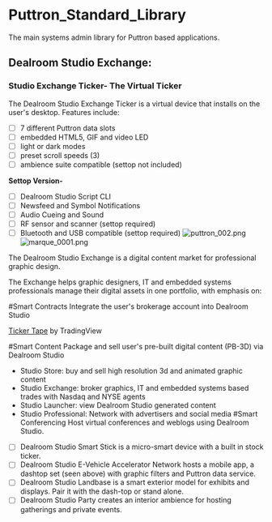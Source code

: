 # Puttron_Standard_Library
The main systems admin library for Puttron based applications.
## Dealroom Studio Exchange:
### Studio Exchange Ticker- The Virtual Ticker
The Dealroom Studio Exchange Ticker is a virtual device that installs on the user's desktop. Features include:

- [ ] 7 different Puttron data slots
- [ ] embedded HTML5, GIF and video LED
- [ ] light or dark modes
- [ ] preset scroll speeds (3)
- [ ] ambience suite compatible (settop not included)

**Settop Version-**
- [ ] Dealroom Studio Script CLI
- [ ] Newsfeed and Symbol Notifications
- [ ] Audio Cueing and Sound
- [ ] RF sensor and scanner (settop required)
- [ ] Bluetooth and USB compatible (settop required)
![puttron_002.png](/.attachments/puttron_002-066b2af8-114f-4b9b-8a7c-3128f72f3955.png)
![marque_0001.png](/.attachments/marque_0001-fe1aa25e-75d8-43ee-83ac-36dc545012cb.png)

The Dealroom Studio Exchange is a digital content market for professional graphic design.

The Exchange helps graphic designers, IT and embedded systems professionals manage their digital assets in one portfolio, with emphasis on:

#Smart Contracts 
Integrate the user's brokerage account into  Dealroom Studio

<!-- TradingView Widget BEGIN -->
<div class="tradingview-widget-container">
  <div class="tradingview-widget-container__widget"></div>
  <div class="tradingview-widget-copyright"><a href="https://www.tradingview.com" rel="noopener" target="_blank"><span class="blue-text">Ticker Tape</span></a> by TradingView</div>
  <script type="text/javascript" src="https://s3.tradingview.com/external-embedding/embed-widget-ticker-tape.js" async>
  {
  "symbols": [
    {
      "proName": "FOREXCOM:SPXUSD",
      "title": "S&P 500"
    },
    {
      "proName": "FOREXCOM:NSXUSD",
      "title": "Nasdaq 100"
    },
    {
      "proName": "FX_IDC:EURUSD",
      "title": "EUR/USD"
    },
    {
      "proName": "BITSTAMP:BTCUSD",
      "title": "BTC/USD"
    },
    {
      "proName": "BITSTAMP:ETHUSD",
      "title": "ETH/USD"
    }
  ],
  "showSymbolLogo": true,
  "colorTheme": "dark",
  "isTransparent": false,
  "displayMode": "adaptive",
  "locale": "en"
}
  </script>
</div>
<!-- TradingView Widget END -->

#Smart Content
Package and sell user's pre-built digital content (PB-3D) via Dealroom Studio
- Studio Store: buy and sell high resolution 3d and animated graphic content
- Studio Exchange: broker graphics, IT and embedded systems based trades with Nasdaq and NYSE agents
- Studio Launcher: view Dealroom Studio generated content
- Studio Professional: Network with advertisers and social media 
#Smart Conferencing
Host virtual conferences and weblogs using Dealroom Studio.
- [ ] Dealroom Studio Smart Stick is a micro-smart device with a built in stock ticker.
- [ ] Dealroom Studio E-Vehicle Accelerator Network hosts a mobile app, a dashtop set (seen above) with graphic filters and Puttron data service.  
- [ ] Dealroom Studio Landbase is a smart exterior model for exhibits and displays. Pair it with the dash-top or stand alone.
- [ ] Dealroom Studio Party creates an interior ambience for hosting gatherings and private events.

